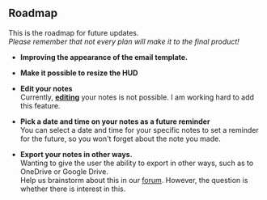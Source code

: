 ## Roadmap

This is the roadmap for future updates.<br>*Please remember that not every plan will make it to the final product!*

- **Improving the appearance of the email template.**

- **Make it possible to resize the HUD**

- **Edit your notes**<br>Currently, **<u>editing</u>** your notes is not possible. I am working hard to add this feature.

- **Pick a date and time on your notes as a future reminder**<br>You can select a date and time for your specific notes to set a reminder for the future, so you won't forget about the note you made.

- **Export your notes in other ways.**<br>Wanting to give the user the ability to export in other ways, such as to OneDrive or Google Drive.<br>Help us brainstorm about this in our [forum](https://www.tapatalk.com/groups/jolt/viewtopic.php?f=2&t=3). However, the question is whether there is interest in this.
